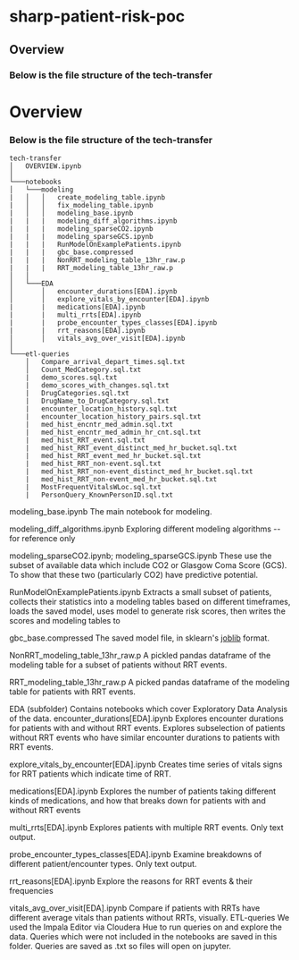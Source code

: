 # sharp-patient-risk-poc

## Overview
### Below is the file structure of the tech-transfer

# Overview

### Below is the file structure of the tech-transfer

```
tech-transfer
│   OVERVIEW.ipynb    
│
└───notebooks
│   └───modeling
|   │   │   create_modeling_table.ipynb
|   │   │   fix_modeling_table.ipynb
|   │   │   modeling_base.ipynb
|   |   |   modeling_diff_algorithms.ipynb
|   |   |   modeling_sparseCO2.ipynb
|   |   |   modeling_sparseGCS.ipynb
|   |   |   RunModelOnExamplePatients.ipynb
|   |   |   gbc_base.compressed
|   |   |   NonRRT_modeling_table_13hr_raw.p
|   |   |   RRT_modeling_table_13hr_raw.p
│   │
│   └───EDA
│       │   encounter_durations[EDA].ipynb
│       │   explore_vitals_by_encounter[EDA].ipynb
|       |   medications[EDA].ipynb
|       |   multi_rrts[EDA].ipynb
|       |   probe_encounter_types_classes[EDA].ipynb
|       |   rrt_reasons[EDA].ipynb
│       │   vitals_avg_over_visit[EDA].ipynb
│   
└───etl-queries
    │   Compare_arrival_depart_times.sql.txt
    │   Count_MedCategory.sql.txt
    |   demo_scores.sql.txt
    |   demo_scores_with_changes.sql.txt
    |   DrugCategories.sql.txt
    |   DrugName_to_DrugCategory.sql.txt
    |   encounter_location_history.sql.txt
    |   encounter_location_history_pairs.sql.txt
    |   med_hist_encntr_med_admin.sql.txt
    |   med_hist_encntr_med_admin_hr_cnt.sql.txt
    |   med_hist_RRT_event.sql.txt
    |   med_hist_RRT_event_distinct_med_hr_bucket.sql.txt
    |   med_hist_RRT_event_med_hr_bucket.sql.txt
    |   med_hist_RRT_non-event.sql.txt
    |   med_hist_RRT_non-event_distinct_med_hr_bucket.sql.txt
    |   med_hist_RRT_non-event_med_hr_bucket.sql.txt
    |   MostFrequentVitalsWLoc.sql.txt
    |   PersonQuery_KnownPersonID.sql.txt
```

modeling_base.ipynb
The main notebook for modeling.

modeling_diff_algorithms.ipynb
Exploring different modeling algorithms -- for reference only

modeling_sparseCO2.ipynb; modeling_sparseGCS.ipynb
These use the subset of available data which include CO2 or Glasgow Coma Score (GCS). To show that these two (particularly CO2) have predictive potential.

RunModelOnExamplePatients.ipynb
Extracts a small subset of patients, collects their statistics into a modeling tables based on different timeframes, loads the saved model, uses model to generate risk scores, then writes the scores and modeling tables to 

gbc_base.compressed
The saved model file, in sklearn's [joblib](http://scikit-learn.org/stable/modules/model_persistence.html) format.

NonRRT_modeling_table_13hr_raw.p
A pickled pandas dataframe of the modeling table for a subset of patients without RRT events.

RRT_modeling_table_13hr_raw.p
A picked pandas dataframe of the modeling table for patients with RRT events.



EDA (subfolder)
Contains notebooks which cover Exploratory Data Analysis of the data.
encounter_durations[EDA].ipynb
Explores encounter durations for patients with and without RRT events. 
Explores subselection of patients without RRT events who have similar encounter durations to patients with RRT events.

explore_vitals_by_encounter[EDA].ipynb
Creates time series of vitals signs for RRT patients which indicate time of RRT.

medications[EDA].ipynb
Explores the number of patients taking different kinds of medications, and how that breaks down for patients with and without RRT events

multi_rrts[EDA].ipynb
Explores patients with multiple RRT events. Only text output.

probe_encounter_types_classes[EDA].ipynb
Examine breakdowns of different patient/encounter types. Only text output.

rrt_reasons[EDA].ipynb
Explore the reasons for RRT events & their frequencies

vitals_avg_over_visit[EDA].ipynb
Compare if patients with RRTs have different average vitals than patients without RRTs, visually.
ETL-queries
We used the Impala Editor via Cloudera Hue to run queries on and explore the data. Queries which were not included in the notebooks are saved in this folder.
Queries are saved as .txt so files will open on jupyter.
